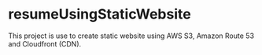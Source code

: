 # resumeUsingStaticWebsite
This project is use to create static website using AWS S3, Amazon Route 53 and Cloudfront (CDN).
